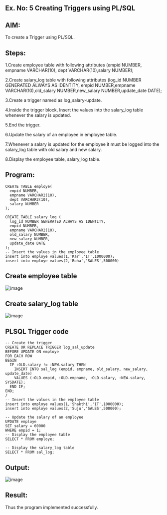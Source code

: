 ## Ex. No: 5 Creating Triggers using PL/SQL
## AIM:
To create a Trigger using PL/SQL.

## Steps:
1.Create employee table with following attributes (empid NUMBER, empname VARCHAR(10), dept VARCHAR(10),salary NUMBER);

2.Create salary_log table with following attributes (log_id NUMBER GENERATED ALWAYS AS IDENTITY, empid NUMBER,empname VARCHAR(10),old_salary NUMBER,new_salary NUMBER,update_date DATE);

3.Create a trigger named as log_salary-update.

4.Inside the trigger block, Insert the values into the salary_log table whenever the salary is updated.

5.End the trigger.

6.Update the salary of an employee in employee table.

7.Whenever a salary is updated for the employee it must be logged into the salary_log table with old salary and new salary.

8.Display the employee table, salary_log table.

## Program:
```
CREATE TABLE employe(
  empid NUMBER,
  empname VARCHAR2(10),
  dept VARCHAR2(10),
  salary NUMBER
);

CREATE TABLE salary_log (
  log_id NUMBER GENERATED ALWAYS AS IDENTITY,
  empid NUMBER,
  empname VARCHAR2(10),
  old_salary NUMBER,
  new_salary NUMBER,
  update_date DATE
);
-- Insert the values in the employee table
insert into employe values(1,'Kar','IT',1000000);
insert into employe values(2,'Boha','SALES',500000)
```
## Create employee table
![image](https://github.com/Niroshassithanathan/Ex-No-5-Creating-Triggers-using-PL-SQL/assets/121418437/cd17dfe9-754a-4fe7-9bb0-8e269a64824e)

## Create salary_log table
![image](https://github.com/Niroshassithanathan/Ex-No-5-Creating-Triggers-using-PL-SQL/assets/121418437/3d437a85-ae45-4b15-adf4-9efb0085e002)

## PLSQL Trigger code
```
-- Create the trigger
CREATE OR REPLACE TRIGGER log_sal_update
BEFORE UPDATE ON employe
FOR EACH ROW
BEGIN
  IF :OLD.salary != :NEW.salary THEN
    INSERT INTO sal_log (empid, empname, old_salary, new_salary, update_date)
    VALUES (:OLD.empid, :OLD.empname, :OLD.salary, :NEW.salary, SYSDATE);
  END IF;
END;
/
-- Insert the values in the employee table
insert into employe values(1,'Shakthi','IT',1000000);
insert into employe values(2,'Suju','SALES',500000);

-- Update the salary of an employee
UPDATE employe
SET salary = 60000
WHERE empid = 1;
-- Display the employee table
SELECT * FROM employe;

-- Display the salary_log table
SELECT * FROM sal_log;
```
## Output:
![image](https://github.com/Niroshassithanathan/Ex-No-5-Creating-Triggers-using-PL-SQL/assets/121418437/fb03c599-e2e1-4aef-820f-b5e80293b866)

## Result:
Thus the program implemented successfully.
